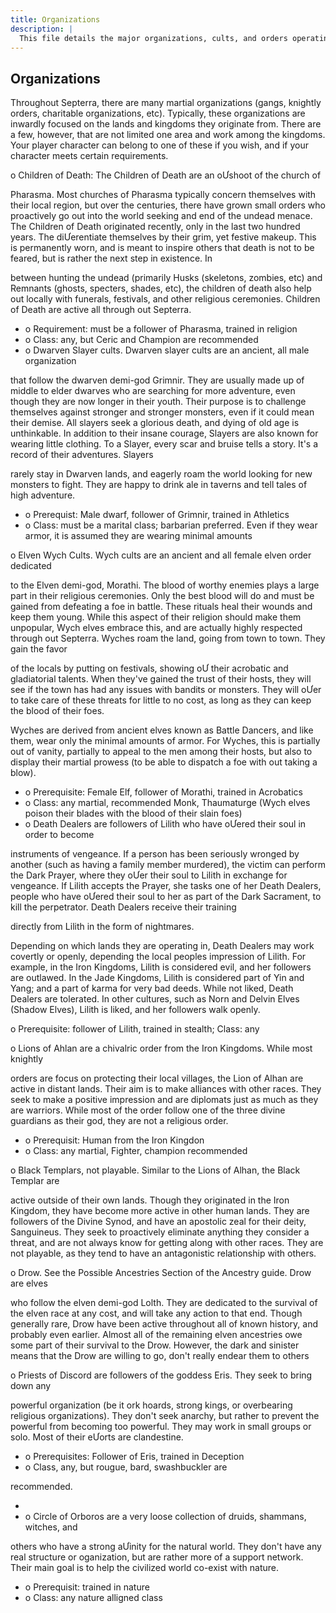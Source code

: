 ```yaml
---
title: Organizations
description: |
  This file details the major organizations, cults, and orders operating in Septerra. It describes their histories, purposes, membership requirements, and influence on the world. Organizations range from martial orders and religious cults to secret societies and druidic circles. The document provides guidance on how player characters can join or interact with these groups, and what benefits or restrictions might apply. This is the primary reference for social structure, alliances, and faction-based play.
---
```


## Organizations

Throughout Septerra, there are many martial organizations (gangs, knightly orders, charitable organizations, etc). Typically, these organizations are inwardly focused on the lands and kingdoms they originate from. There are a few, however, that are not limited one area and work among the kingdoms. Your player character can belong to one of these if you wish, and if your character meets certain requirements.

o Children of Death: The Children of Death are an oƯshoot of the church of

Pharasma. Most churches of Pharasma typically concern themselves with their local region, but over the centuries, there have grown small orders who proactively go out into the world seeking and end of the undead menace. The Children of Death originated recently, only in the last two hundred years. The diƯerentiate themselves by their grim, yet festive makeup. This is permanently worn, and is meant to inspire others that death is not to be feared, but is rather the next step in existence. In

between hunting the undead (primarily Husks (skeletons, zombies, etc) and Remnants (ghosts, specters, shades, etc), the children of death also help out locally with funerals, festivals, and other religious ceremonies. Children of Death are active all through out Septerra.

- o Requirement: must be a follower of Pharasma, trained in religion
- o Class: any, but Ceric and Champion are recommended
- o Dwarven Slayer cults. Dwarven slayer cults are an ancient, all male organization

that follow the dwarven demi-god Grimnir. They are usually made up of middle to elder dwarves who are searching for more adventure, even though they are now longer in their youth. Their purpose is to challenge themselves against stronger and stronger monsters, even if it could mean their demise. All slayers seek a glorious death, and dying of old age is unthinkable. In addition to their insane courage, Slayers are also known for wearing little clothing. To a Slayer, every scar and bruise tells a story. It's a record of their adventures. Slayers

rarely stay in Dwarven lands, and eagerly roam the world looking for new monsters to fight. They are happy to drink ale in taverns and tell tales of high adventure.

- o Prerequist: Male dwarf, follower of Grimnir, trained in Athletics
- o Class: must be a marital class; barbarian preferred. Even if they wear armor, it is assumed they are wearing minimal amounts

o Elven Wych Cults. Wych cults are an ancient and all female elven order dedicated

to the Elven demi-god, Morathi. The blood of worthy enemies plays a large part in their religious ceremonies. Only the best blood will do and must be gained from defeating a foe in battle. These rituals heal their wounds and keep them young. While this aspect of their religion should make them unpopular, Wych elves embrace this, and are actually highly respected through out Septerra. Wyches roam the land, going from town to town. They gain the favor

of the locals by putting on festivals, showing oƯ their acrobatic and gladiatorial talents. When they've gained the trust of their hosts, they will see if the town has had any issues with bandits or monsters. They will oƯer to take care of these threats for little to no cost, as long as they can keep the blood of their foes.

 Wyches are derived from ancient elves known as Battle Dancers, and like them, wear only the minimal amounts of armor. For Wyches, this is partially out of vanity, partially to appeal to the men among their hosts, but also to display their martial prowess (to be able to dispatch a foe with out taking a blow).

- o Prerequisite: Female Elf, follower of Morathi, trained in Acrobatics
- o Class: any martial, recommended Monk, Thaumaturge (Wych elves poison their blades with the blood of their slain foes)
- o Death Dealers are followers of Lilith who have oƯered their soul in order to become

instruments of vengeance. If a person has been seriously wronged by another (such as having a family member murdered), the victim can perform the Dark Prayer, where they oƯer their soul to Lilith in exchange for vengeance. If Lilith accepts the Prayer, she tasks one of her Death Dealers, people who have oƯered their soul to her as part of the Dark Sacrament, to kill the perpetrator. Death Dealers receive their training

directly from Lilith in the form of nightmares.

 Depending on which lands they are operating in, Death Dealers may work covertly or openly, depending the local peoples impression of Lilith. For example, in the Iron Kingdoms, Lilith is considered evil, and her followers are outlawed. In the Jade Kingdoms, Lilith is considered part of Yin and Yang; and a part of karma for very bad deeds. While not liked, Death Dealers are tolerated. In other cultures, such as Norn and Delvin Elves (Shadow Elves), Lilith is liked, and her followers walk openly.

o Prerequisite: follower of Lilith, trained in stealth; Class: any

o Lions of Ahlan are a chivalric order from the Iron Kingdoms. While most knightly

orders are focus on protecting their local villages, the Lion of Alhan are active in distant lands. Their aim is to make alliances with other races. They seek to make a positive impression and are diplomats just as much as they are warriors. While most of the order follow one of the three divine guardians as their god, they are not a religious order.

- o Prerequisit: Human from the Iron Kingdon
- o Class: any martial, Fighter, champion recommended

o Black Templars, not playable. Similar to the Lions of Alhan, the Black Templar are

active outside of their own lands. Though they originated in the Iron Kingdom, they have become more active in other human lands. They are followers of the Divine Synod, and have an apostolic zeal for their deity, Sanguineus. They seek to proactively eliminate anything they consider a threat, and are not always know for getting along with other races. They are not playable, as they tend to have an antagonistic relationship with others.

o Drow. See the Possible Ancestries Section of the Ancestry guide. Drow are elves

who follow the elven demi-god Lolth. They are dedicated to the survival of the elven race at any cost, and will take any action to that end. Though generally rare, Drow have been active throughout all of known history, and probably even earlier. Almost all of the remaining elven ancestries owe some part of their survival to the Drow. However, the dark and sinister means that the Drow are willing to go, don't really endear them to others

o Priests of Discord are followers of the goddess Eris. They seek to bring down any

powerful organization (be it ork hoards, strong kings, or overbearing religious organizations). They don't seek anarchy, but rather to prevent the powerful from becoming too powerful. They may work in small groups or solo. Most of their eƯorts are clandestine.

- o Prerequisites: Follower of Eris, trained in Deception
- o Class, any, but rougue, bard, swashbuckler are

recommended.

- 
- o Circle of Orboros are a very loose collection of druids, shammans, witches, and

others who have a strong aƯinity for the natural world. They don't have any real structure or oganization, but are rather more of a support network. Their main goal is to help the civilized world co-exist with nature.

- o Prerequisit: trained in nature
- o Class: any nature alligned class